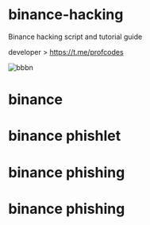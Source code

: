 # binance-hacking

Binance hacking script and tutorial guide

developer > https://t.me/profcodes

![bbbn](https://github.com/user-attachments/assets/49007ced-c03c-43c1-a78e-d66320488e91)

# binance 
# binance phishlet
# binance phishing
# binance phishing
